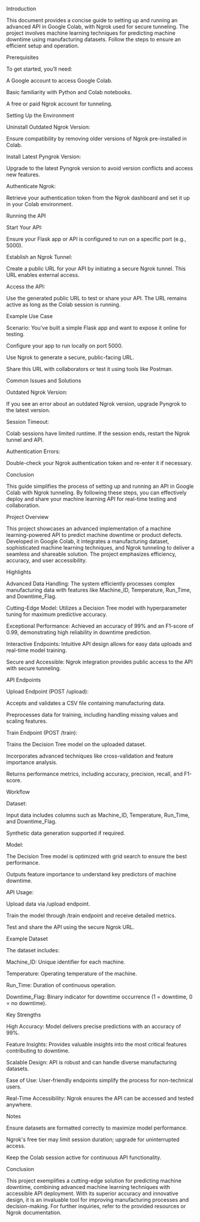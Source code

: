Introduction

This document provides a concise guide to setting up and running an advanced API in Google Colab, with Ngrok used for secure tunneling. The project involves machine learning techniques for predicting machine downtime using manufacturing datasets. Follow the steps to ensure an efficient setup and operation.

Prerequisites

To get started, you’ll need:

A Google account to access Google Colab.

Basic familiarity with Python and Colab notebooks.

A free or paid Ngrok account for tunneling.

Setting Up the Environment

Uninstall Outdated Ngrok Version:

Ensure compatibility by removing older versions of Ngrok pre-installed in Colab.

Install Latest Pyngrok Version:

Upgrade to the latest Pyngrok version to avoid version conflicts and access new features.

Authenticate Ngrok:

Retrieve your authentication token from the Ngrok dashboard and set it up in your Colab environment.

Running the API

Start Your API:

Ensure your Flask app or API is configured to run on a specific port (e.g., 5000).

Establish an Ngrok Tunnel:

Create a public URL for your API by initiating a secure Ngrok tunnel. This URL enables external access.

Access the API:

Use the generated public URL to test or share your API. The URL remains active as long as the Colab session is running.

Example Use Case

Scenario: You’ve built a simple Flask app and want to expose it online for testing.

Configure your app to run locally on port 5000.

Use Ngrok to generate a secure, public-facing URL.

Share this URL with collaborators or test it using tools like Postman.

Common Issues and Solutions

Outdated Ngrok Version:

If you see an error about an outdated Ngrok version, upgrade Pyngrok to the latest version.

Session Timeout:

Colab sessions have limited runtime. If the session ends, restart the Ngrok tunnel and API.

Authentication Errors:

Double-check your Ngrok authentication token and re-enter it if necessary.

Conclusion

This guide simplifies the process of setting up and running an API in Google Colab with Ngrok tunneling. By following these steps, you can effectively deploy and share your machine learning API for real-time testing and collaboration.

Project Overview

This project showcases an advanced implementation of a machine learning-powered API to predict machine downtime or product defects. Developed in Google Colab, it integrates a manufacturing dataset, sophisticated machine learning techniques, and Ngrok tunneling to deliver a seamless and shareable solution. The project emphasizes efficiency, accuracy, and user accessibility.

Highlights

Advanced Data Handling: The system efficiently processes complex manufacturing data with features like Machine_ID, Temperature, Run_Time, and Downtime_Flag.

Cutting-Edge Model: Utilizes a Decision Tree model with hyperparameter tuning for maximum predictive accuracy.

Exceptional Performance: Achieved an accuracy of 99% and an F1-score of 0.99, demonstrating high reliability in downtime prediction.

Interactive Endpoints: Intuitive API design allows for easy data uploads and real-time model training.

Secure and Accessible: Ngrok integration provides public access to the API with secure tunneling.

API Endpoints

Upload Endpoint (POST /upload):

Accepts and validates a CSV file containing manufacturing data.

Preprocesses data for training, including handling missing values and scaling features.

Train Endpoint (POST /train):

Trains the Decision Tree model on the uploaded dataset.

Incorporates advanced techniques like cross-validation and feature importance analysis.

Returns performance metrics, including accuracy, precision, recall, and F1-score.

Workflow

Dataset:

Input data includes columns such as Machine_ID, Temperature, Run_Time, and Downtime_Flag.

Synthetic data generation supported if required.

Model:

The Decision Tree model is optimized with grid search to ensure the best performance.

Outputs feature importance to understand key predictors of machine downtime.

API Usage:

Upload data via /upload endpoint.

Train the model through /train endpoint and receive detailed metrics.

Test and share the API using the secure Ngrok URL.

Example Dataset

The dataset includes:

Machine_ID: Unique identifier for each machine.

Temperature: Operating temperature of the machine.

Run_Time: Duration of continuous operation.

Downtime_Flag: Binary indicator for downtime occurrence (1 = downtime, 0 = no downtime).

Key Strengths

High Accuracy: Model delivers precise predictions with an accuracy of 99%.

Feature Insights: Provides valuable insights into the most critical features contributing to downtime.

Scalable Design: API is robust and can handle diverse manufacturing datasets.

Ease of Use: User-friendly endpoints simplify the process for non-technical users.

Real-Time Accessibility: Ngrok ensures the API can be accessed and tested anywhere.

Notes

Ensure datasets are formatted correctly to maximize model performance.

Ngrok's free tier may limit session duration; upgrade for uninterrupted access.

Keep the Colab session active for continuous API functionality.

Conclusion

This project exemplifies a cutting-edge solution for predicting machine downtime, combining advanced machine learning techniques with accessible API deployment. With its superior accuracy and innovative design, it is an invaluable tool for improving manufacturing processes and decision-making. For further inquiries, refer to the provided resources or Ngrok documentation.
